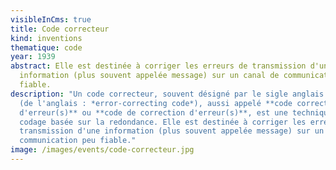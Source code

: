 ```yaml
---
visibleInCms: true
title: Code correcteur
kind: inventions
thematique: code
year: 1939
abstract: Elle est destinée à corriger les erreurs de transmission d'une
  information (plus souvent appelée message) sur un canal de communication peu
  fiable.
description: "Un code correcteur, souvent désigné par le sigle anglais **ECC**
  (de l'anglais : *error-correcting code*), aussi appelé **code correcteur
  d'erreur(s)** ou **code de correction d'erreur(s)**, est une technique de
  codage basée sur la redondance. Elle est destinée à corriger les erreurs de
  transmission d'une information (plus souvent appelée message) sur un canal de
  communication peu fiable."
image: /images/events/code-correcteur.jpg
---
```

